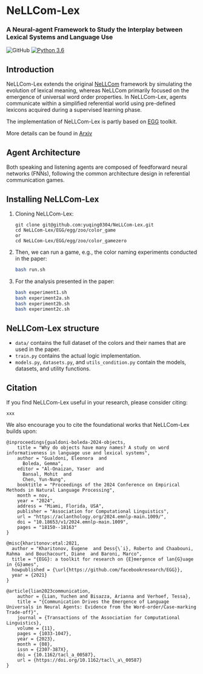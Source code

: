 # NeLLCom-Lex 
### A Neural-agent Framework to Study the Interplay between Lexical Systems and Language Use

![GitHub](https://img.shields.io/github/license/facebookresearch/EGG)
[![Python 3.6](https://img.shields.io/badge/python-3.6-blue.svg)](https://www.python.org/downloads/release/python-360/)

## Introduction

NeLLCom-Lex extends the original [NeLLCom](https://github.com/Yuchen-Lian/NeLLCom) framework by simulating the evolution of lexical meaning, whereas NeLLCom primarily focused on the emergence of universal word order properties. In NeLLCom-Lex, agents communicate within a simplified referential world using pre-defined lexicons acquired during a supervised learning phase.

The implementation of NeLLCom-Lex is partly based on [EGG](https://github.com/facebookresearch/EGG) toolkit.

More details can be found in [Arxiv](xxx)


## Agent Architecture

Both speaking and listening agents are composed of feedforward neural networks (FNNs), following the common architecture design in referential communication games.


## Installing NeLLCom-Lex

1. Cloning NeLLCom-Lex:
   ```
   git clone git@github.com:yuqing0304/NeLLCom-Lex.git
   cd NeLLCom-Lex/EGG/egg/zoo/color_game
   or
   cd NeLLCom-Lex/EGG/egg/zoo/color_gamezero
   ```
4. Then, we can run a game, e.g., the color naming experiments conducted in the paper:
    ```bash
    bash run.sh
    ```
5. For the analysis presented in the paper: 
    ```bash
    bash experiment1.sh
    bash experiment2a.sh
    bash experiment2b.sh
    bash experiment2c.sh
    ```

## NeLLCom-Lex structure

* `data/` contains the full dataset of the colors and their names that are used in the paper.
* `train.py` contains the actual logic implementation.
* `models.py`, `datasets.py`, and `utils_condition.py` contain the models, datasets, and utility functions.


## Citation
If you find NeLLCom-Lex useful in your research, please consider citing:
```
xxx
```

We also encourage you to cite the foundational works that NeLLCom-Lex builds upon:
```
@inproceedings{gualdoni-boleda-2024-objects,
    title = "Why do objects have many names? A study on word informativeness in language use and lexical systems",
    author = "Gualdoni, Eleonora  and
      Boleda, Gemma",
    editor = "Al-Onaizan, Yaser  and
      Bansal, Mohit  and
      Chen, Yun-Nung",
    booktitle = "Proceedings of the 2024 Conference on Empirical Methods in Natural Language Processing",
    month = nov,
    year = "2024",
    address = "Miami, Florida, USA",
    publisher = "Association for Computational Linguistics",
    url = "https://aclanthology.org/2024.emnlp-main.1009/",
    doi = "10.18653/v1/2024.emnlp-main.1009",
    pages = "18150--18163"
}

@misc{kharitonov:etal:2021,
  author = "Kharitonov, Eugene  and Dess{\`i}, Roberto and Chaabouni, Rahma  and Bouchacourt, Diane  and Baroni, Marco",
  title = "{EGG}: a toolkit for research on {E}mergence of lan{G}uage in {G}ames",
  howpublished = {\url{https://github.com/facebookresearch/EGG}},
  year = {2021}
}

@article{lian2023communication,
    author = {Lian, Yuchen and Bisazza, Arianna and Verhoef, Tessa},
    title = "{Communication Drives the Emergence of Language Universals in Neural Agents: Evidence from the Word-order/Case-marking Trade-off}",
    journal = {Transactions of the Association for Computational Linguistics},
    volume = {11},
    pages = {1033-1047},
    year = {2023},
    month = {08},
    issn = {2307-387X},
    doi = {10.1162/tacl_a_00587},
    url = {https://doi.org/10.1162/tacl\_a\_00587}
}
```
